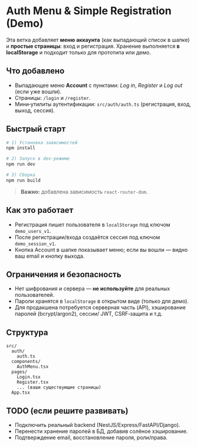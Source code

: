 
# Auth Menu & Simple Registration (Demo)

Эта ветка добавляет **меню аккаунта** (как выпадающий список в шапке) и **простые страницы**: вход и регистрация.
Хранение выполняется **в localStorage** и подходит только для прототипа или демо.

## Что добавлено
- Выпадающее меню **Account** с пунктами: _Log in_, _Register_ и _Log out_ (если уже вошли).
- Страницы: `/login` и `/register`.
- Мини‑утилиты аутентификации: `src/auth/auth.ts` (регистрация, вход, выход, сессия).

## Быстрый старт

```bash
# 1) Установка зависимостей
npm install

# 2) Запуск в dev‑режиме
npm run dev

# 3) Сборка
npm run build
```

> **Важно:** добавлена зависимость `react-router-dom`.

## Как это работает
- Регистрация пишет пользователя в `localStorage` под ключом `demo_users_v1`.
- После регистрации/входа создаётся сессия под ключом `demo_session_v1`.
- Кнопка Account в шапке показывает меню; если вы вошли — видно ваш email и кнопку выхода.

## Ограничения и безопасность
- Нет шифрования и сервера — **не используйте** для реальных пользователей.
- Пароли хранятся в `localStorage` в открытом виде (только для демо).
- Для продакшена потребуется серверная часть (API), хэширование паролей (bcrypt/argon2), сессии/ JWT, CSRF‑защита и т.д.

## Структура
```
src/
  auth/
    auth.ts
  components/
    AuthMenu.tsx
  pages/
    Login.tsx
    Register.tsx
    ... (ваши существующие страницы)
  App.tsx
```

## TODO (если решите развивать)
- Подключить реальный backend (NestJS/Express/FastAPI/Django).
- Перенести хранение паролей в БД, добавив солёное хэширование.
- Подтверждение email, восстановление пароля, роли/права.
```

